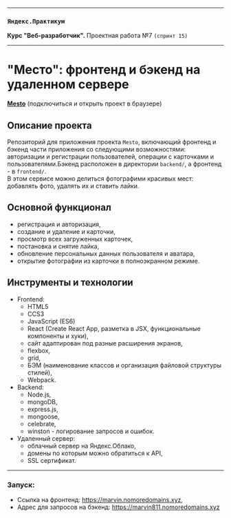 -----

### `Яндекс.Практикум`
**Курс "Веб-разработчик".** Проектная работа №7 `(спринт 15)`

-----

# "Место": фронтенд и бэкенд на удаленном сервере
[**Mesto**](https://marvin.nomoredomains.xyz) (подключиться и открыть проект в браузере)

## Описание проекта
Репозиторий для приложения проекта `Mesto`, включающий фронтенд и бэкенд части приложения со следующими возможностями: авторизации и регистрации пользователей, операции с карточками и пользователями.Бэкенд расположен в директории `backend/`, а фронтенд - в `frontend/`.  
В этом сервисе можно делиться фотографими красивых мест: добавлять фото, удалять их и ставить лайки.

## Основной функционал
* регистрация и авторизация,
* создание и удаление и карточки,
* просмотр всех загруженных карточек,
* постановка и снятие лайка,
* обновление персональных данных пользователя и аватара,
* открытие фотографии из карточки в полноэкранном режиме.

## Инструменты и технологии
- Frontend:
    - HTML5
    - CCS3
    - JavaScript (ES6)
    - React (Create React App, разметка в JSX, функциональные компоненты и хуки),
    - сайт адаптирован под разные расширения экранов,
    - flexbox,
    - grid,
    - БЭМ (наименование классов и организация файловой структуры стилей),
    - Webpack.
- Backend:
    - Node.js,
    - mongoDB,
    - express.js,
    - mongoose,
    - celebrate,
    - winston - логирование запросов и ошибок.
- Удаленный сервер:
    - облачный сервер на Яндекс.Облако,
    - домены по которым можно обратиться к API,
    - SSL сертификат.
----------------
### Запуск:
* Ссылка на фронтенд: https://marvin.nomoredomains.xyz,
* Адрес для запросов на бэкенд: https://marvin811.nomoredomains.xyz

